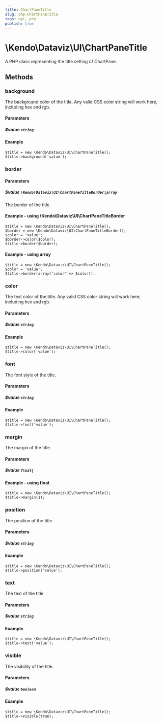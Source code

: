 ```yaml
---
title: ChartPaneTitle
slug: php-ChartPaneTitle
tags: api, php
publish: true
---
```


# \Kendo\Dataviz\UI\ChartPaneTitle

A PHP class representing the title setting of ChartPane.


## Methods

### background
The background color of the title. Any valid CSS color string will work here, including
hex and rgb.
#### Parameters

##### $value `string`



#### Example 
    $title = new \Kendo\Dataviz\UI\ChartPaneTitle();
    $title->background('value');

### border

#### Parameters

##### $value `\Kendo\Dataviz\UI\ChartPaneTitleBorder|array`

The border of the title.


#### Example - using \Kendo\Dataviz\UI\ChartPaneTitleBorder

    $title = new \Kendo\Dataviz\UI\ChartPaneTitle();
    $border = new \Kendo\Dataviz\UI\ChartPaneTitleBorder();
    $color = 'value';
    $border->color($color);
    $title->border($border);

#### Example - using array

    $title = new \Kendo\Dataviz\UI\ChartPaneTitle();
    $color = 'value';
    $title->border(array('color' => $color));

### color
The text color of the title. Any valid CSS color string will work here, including hex and rgb.
#### Parameters

##### $value `string`



#### Example 
    $title = new \Kendo\Dataviz\UI\ChartPaneTitle();
    $title->color('value');

### font
The font style of the title.
#### Parameters

##### $value `string`



#### Example 
    $title = new \Kendo\Dataviz\UI\ChartPaneTitle();
    $title->font('value');

### margin
The margin of the title.
#### Parameters

##### $value `float|`



#### Example  - using float
    $title = new \Kendo\Dataviz\UI\ChartPaneTitle();
    $title->margin(1);

### position
The position of the title.
#### Parameters

##### $value `string`



#### Example 
    $title = new \Kendo\Dataviz\UI\ChartPaneTitle();
    $title->position('value');

### text
The text of the title.
#### Parameters

##### $value `string`



#### Example 
    $title = new \Kendo\Dataviz\UI\ChartPaneTitle();
    $title->text('value');

### visible
The visibility of the title.
#### Parameters

##### $value `boolean`



#### Example 
    $title = new \Kendo\Dataviz\UI\ChartPaneTitle();
    $title->visible(true);

